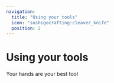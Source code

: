 ```yaml
---
navigation:
  title: "Using your tools"
  icon: "sushigocrafting:cleaver_knife"
  position: 2
---
```


# Using your tools

Your hands are your best tool

<SubPages />